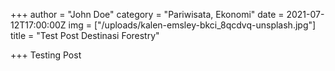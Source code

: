 +++
author = "John Doe"
category = "Pariwisata, Ekonomi"
date = 2021-07-12T17:00:00Z
img = ["/uploads/kalen-emsley-bkci_8qcdvq-unsplash.jpg"]
title = "Test Post Destinasi Forestry"

+++
Testing Post